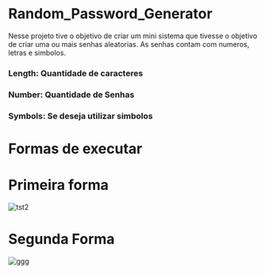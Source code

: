 # Random_Password_Generator

Nesse projeto tive o objetivo de criar um mini sistema que tivesse o objetivo de criar uma ou mais senhas aleatorias.
As senhas contam com numeros, letras e simbolos.

<h3>  Length: Quantidade de caracteres </h3>
<h3> Number: Quantidade de Senhas </h3>
<h3> Symbols: Se deseja utilizar simbolos </h3>

# Formas de executar 
# Primeira forma
![tst2](https://user-images.githubusercontent.com/73247255/130370966-674b6dbb-c81a-4a41-ab82-68437b300ca1.png)

# Segunda Forma
![ggg](https://user-images.githubusercontent.com/73247255/130371383-f3c8a0c8-0423-4308-bf56-3783729fa8c2.png)
